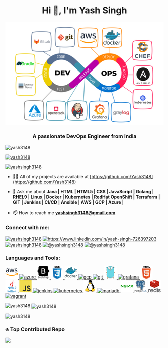 <h1 align="center">Hi 👋, I'm Yash Singh</h1>
<div align="center"><img src="Devops1.jpeg"></div>
<h3 align="center">A passionate DevOps Engineer from India</h3>

<p align="left"> <img src="https://komarev.com/ghpvc/?username=yash3148&label=Profile%20views&color=0e75b6&style=flat" alt="yash3148" /> </p>

<p align="left"> <a href="https://github.com/ryo-ma/github-profile-trophy"><img src="https://github-profile-trophy.vercel.app/?username=yash3148" alt="yash3148" /></a> </p>

<p align="left"> <a href="https://twitter.com/yashsingh3148" target="blank"><img src="https://img.shields.io/twitter/follow/yashsingh3148?logo=twitter&style=for-the-badge" alt="yashsingh3148" /></a> </p>

- 👨‍💻 All of my projects are available at [https://github.com/Yash3148](https://github.com/Yash3148)

- 💬 Ask me about **Java | HTML | HTML5 | CSS | JavaScript | Golang | RHEL9 | Linux | Docker | Kubernetes | RedHat OpenShift | Terraform | GIT | Jenkins | CI/CD | Ansible | AWS | GCP | Azure |**

- 📫 How to reach me **yashsingh3148@gmail.com**

<h3 align="left">Connect with me:</h3>
<p align="left">
<a href="https://twitter.com/yashsingh3148" target="blank"><img align="center" src="https://raw.githubusercontent.com/rahuldkjain/github-profile-readme-generator/master/src/images/icons/Social/twitter.svg" alt="yashsingh3148" height="30" width="40" /></a>
<a href="https://linkedin.com/in/https://www.linkedin.com/in/yash-singh-726397203" target="blank"><img align="center" src="https://raw.githubusercontent.com/rahuldkjain/github-profile-readme-generator/master/src/images/icons/Social/linked-in-alt.svg" alt="https://www.linkedin.com/in/yash-singh-726397203" height="30" width="40" /></a>
<a href="https://instagram.com/yashsingh3148" target="blank"><img align="center" src="https://raw.githubusercontent.com/rahuldkjain/github-profile-readme-generator/master/src/images/icons/Social/instagram.svg" alt="yashsingh3148" height="30" width="40" /></a>
<a href="https://www.hackerrank.com/@yashsingh3148" target="blank"><img align="center" src="https://raw.githubusercontent.com/rahuldkjain/github-profile-readme-generator/master/src/images/icons/Social/hackerrank.svg" alt="@yashsingh3148" height="30" width="40" /></a>
<a href="https://www.leetcode.com/@yashsingh3148" target="blank"><img align="center" src="https://raw.githubusercontent.com/rahuldkjain/github-profile-readme-generator/master/src/images/icons/Social/leet-code.svg" alt="@yashsingh3148" height="30" width="40" /></a>
</p>

<h3 align="left">Languages and Tools:</h3>
<p align="left"> <a href="https://aws.amazon.com" target="_blank" rel="noreferrer"> <img src="https://raw.githubusercontent.com/devicons/devicon/master/icons/amazonwebservices/amazonwebservices-original-wordmark.svg" alt="aws" width="40" height="40"/> </a> <a href="https://azure.microsoft.com/en-in/" target="_blank" rel="noreferrer"> <img src="https://www.vectorlogo.zone/logos/microsoft_azure/microsoft_azure-icon.svg" alt="azure" width="40" height="40"/> </a> <a href="https://getbootstrap.com" target="_blank" rel="noreferrer"> <img src="https://raw.githubusercontent.com/devicons/devicon/master/icons/bootstrap/bootstrap-plain-wordmark.svg" alt="bootstrap" width="40" height="40"/> </a> <a href="https://www.w3schools.com/css/" target="_blank" rel="noreferrer"> <img src="https://raw.githubusercontent.com/devicons/devicon/master/icons/css3/css3-original-wordmark.svg" alt="css3" width="40" height="40"/> </a> <a href="https://www.docker.com/" target="_blank" rel="noreferrer"> <img src="https://raw.githubusercontent.com/devicons/devicon/master/icons/docker/docker-original-wordmark.svg" alt="docker" width="40" height="40"/> </a> <a href="https://cloud.google.com" target="_blank" rel="noreferrer"> <img src="https://www.vectorlogo.zone/logos/google_cloud/google_cloud-icon.svg" alt="gcp" width="40" height="40"/> </a> <a href="https://git-scm.com/" target="_blank" rel="noreferrer"> <img src="https://www.vectorlogo.zone/logos/git-scm/git-scm-icon.svg" alt="git" width="40" height="40"/> </a> <a href="https://golang.org" target="_blank" rel="noreferrer"> <img src="https://raw.githubusercontent.com/devicons/devicon/master/icons/go/go-original.svg" alt="go" width="40" height="40"/> </a> <a href="https://grafana.com" target="_blank" rel="noreferrer"> <img src="https://www.vectorlogo.zone/logos/grafana/grafana-icon.svg" alt="grafana" width="40" height="40"/> </a> <a href="https://www.w3.org/html/" target="_blank" rel="noreferrer"> <img src="https://raw.githubusercontent.com/devicons/devicon/master/icons/html5/html5-original-wordmark.svg" alt="html5" width="40" height="40"/> </a> <a href="https://www.java.com" target="_blank" rel="noreferrer"> <img src="https://raw.githubusercontent.com/devicons/devicon/master/icons/java/java-original.svg" alt="java" width="40" height="40"/> </a> <a href="https://developer.mozilla.org/en-US/docs/Web/JavaScript" target="_blank" rel="noreferrer"> <img src="https://raw.githubusercontent.com/devicons/devicon/master/icons/javascript/javascript-original.svg" alt="javascript" width="40" height="40"/> </a> <a href="https://www.jenkins.io" target="_blank" rel="noreferrer"> <img src="https://www.vectorlogo.zone/logos/jenkins/jenkins-icon.svg" alt="jenkins" width="40" height="40"/> </a> <a href="https://kubernetes.io" target="_blank" rel="noreferrer"> <img src="https://www.vectorlogo.zone/logos/kubernetes/kubernetes-icon.svg" alt="kubernetes" width="40" height="40"/> </a> <a href="https://www.linux.org/" target="_blank" rel="noreferrer"> <img src="https://raw.githubusercontent.com/devicons/devicon/master/icons/linux/linux-original.svg" alt="linux" width="40" height="40"/> </a> <a href="https://mariadb.org/" target="_blank" rel="noreferrer"> <img src="https://www.vectorlogo.zone/logos/mariadb/mariadb-icon.svg" alt="mariadb" width="40" height="40"/> </a> <a href="https://www.nginx.com" target="_blank" rel="noreferrer"> <img src="https://raw.githubusercontent.com/devicons/devicon/master/icons/nginx/nginx-original.svg" alt="nginx" width="40" height="40"/> </a> <a href="https://www.postgresql.org" target="_blank" rel="noreferrer"> <img src="https://raw.githubusercontent.com/devicons/devicon/master/icons/postgresql/postgresql-original-wordmark.svg" alt="postgresql" width="40" height="40"/> </a> <a href="https://redis.io" target="_blank" rel="noreferrer"> <img src="https://raw.githubusercontent.com/devicons/devicon/master/icons/redis/redis-original-wordmark.svg" alt="redis" width="40" height="40"/> </a> <a href="https://www.vagrantup.com/" target="_blank" rel="noreferrer"> <img src="https://www.vectorlogo.zone/logos/vagrantup/vagrantup-icon.svg" alt="vagrant" width="40" height="40"/> </a> </p>

<p><img align="left" src="https://github-readme-stats.vercel.app/api/top-langs?username=yash3148&show_icons=true&locale=en&layout=compact&theme=tokyonight" alt="yash3148" /></p>

<p>&nbsp;<img align="center" src="https://github-readme-stats.vercel.app/api?username=yash3148&show_icons=true&locale=en&layout=compact&theme=tokyonight" alt="yash3148" /></p>

<p><img align="center" src="https://github-readme-streak-stats.herokuapp.com/?user=yash3148&show_icons=true&locale=en&layout=compact&theme=tokyonight" alt="yash3148" /></p>

### 🔝 Top Contributed Repo
![](https://github-contributor-stats.vercel.app/api?username=Yash3148&limit=5&theme=flat&combine_all_yearly_contributions=true&show_icons=true&locale=en&layout=compact&theme=tokyonight)
